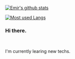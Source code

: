 [![Emir's github stats](https://github-readme-stats.vercel.app/api?username=emirtuncer&theme=dracula&show_icons=true)](https://github.com/anuraghazra/github-readme-stats)

[![Most used Langs](https://github-readme-stats.vercel.app/api/top-langs/?username=emirtuncer&layout=compact&theme=dracula&show_icons=true)](https://github.com/anuraghazra/github-readme-stats)

### Hi there.

<br />

I'm currently learing new techs.

<br />
